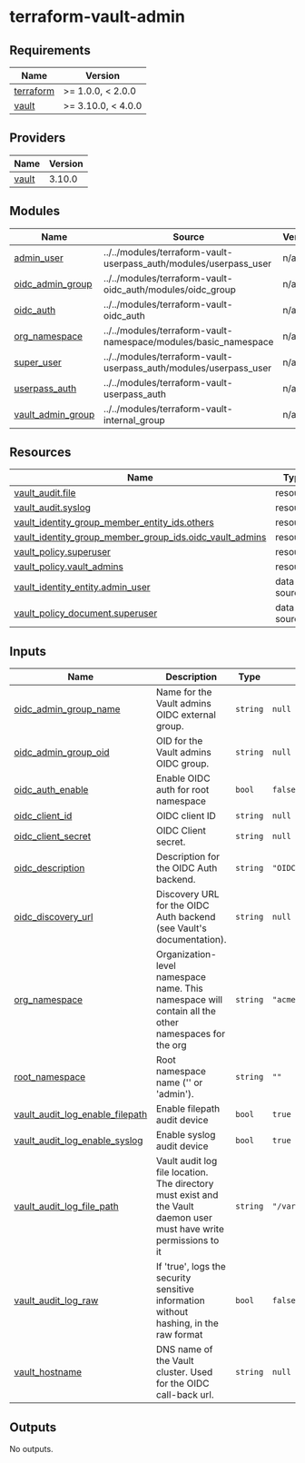 # terraform-vault-admin

<!-- BEGIN_TF_DOCS -->
## Requirements

| Name | Version |
|------|---------|
| <a name="requirement_terraform"></a> [terraform](#requirement\_terraform) | >= 1.0.0, < 2.0.0 |
| <a name="requirement_vault"></a> [vault](#requirement\_vault) | >= 3.10.0, < 4.0.0 |

## Providers

| Name | Version |
|------|---------|
| <a name="provider_vault"></a> [vault](#provider\_vault) | 3.10.0 |

## Modules

| Name | Source | Version |
|------|--------|---------|
| <a name="module_admin_user"></a> [admin\_user](#module\_admin\_user) | ../../modules/terraform-vault-userpass_auth/modules/userpass_user | n/a |
| <a name="module_oidc_admin_group"></a> [oidc\_admin\_group](#module\_oidc\_admin\_group) | ../../modules/terraform-vault-oidc_auth/modules/oidc_group | n/a |
| <a name="module_oidc_auth"></a> [oidc\_auth](#module\_oidc\_auth) | ../../modules/terraform-vault-oidc_auth | n/a |
| <a name="module_org_namespace"></a> [org\_namespace](#module\_org\_namespace) | ../../modules/terraform-vault-namespace/modules/basic_namespace | n/a |
| <a name="module_super_user"></a> [super\_user](#module\_super\_user) | ../../modules/terraform-vault-userpass_auth/modules/userpass_user | n/a |
| <a name="module_userpass_auth"></a> [userpass\_auth](#module\_userpass\_auth) | ../../modules/terraform-vault-userpass_auth | n/a |
| <a name="module_vault_admin_group"></a> [vault\_admin\_group](#module\_vault\_admin\_group) | ../../modules/terraform-vault-internal_group | n/a |

## Resources

| Name | Type |
|------|------|
| [vault_audit.file](https://registry.terraform.io/providers/hashicorp/vault/latest/docs/resources/audit) | resource |
| [vault_audit.syslog](https://registry.terraform.io/providers/hashicorp/vault/latest/docs/resources/audit) | resource |
| [vault_identity_group_member_entity_ids.others](https://registry.terraform.io/providers/hashicorp/vault/latest/docs/resources/identity_group_member_entity_ids) | resource |
| [vault_identity_group_member_group_ids.oidc_vault_admins](https://registry.terraform.io/providers/hashicorp/vault/latest/docs/resources/identity_group_member_group_ids) | resource |
| [vault_policy.superuser](https://registry.terraform.io/providers/hashicorp/vault/latest/docs/resources/policy) | resource |
| [vault_policy.vault_admins](https://registry.terraform.io/providers/hashicorp/vault/latest/docs/resources/policy) | resource |
| [vault_identity_entity.admin_user](https://registry.terraform.io/providers/hashicorp/vault/latest/docs/data-sources/identity_entity) | data source |
| [vault_policy_document.superuser](https://registry.terraform.io/providers/hashicorp/vault/latest/docs/data-sources/policy_document) | data source |

## Inputs

| Name | Description | Type | Default | Required |
|------|-------------|------|---------|:--------:|
| <a name="input_oidc_admin_group_name"></a> [oidc\_admin\_group\_name](#input\_oidc\_admin\_group\_name) | Name for the Vault admins OIDC external group. | `string` | `null` | no |
| <a name="input_oidc_admin_group_oid"></a> [oidc\_admin\_group\_oid](#input\_oidc\_admin\_group\_oid) | OID for the Vault admins OIDC group. | `string` | `null` | no |
| <a name="input_oidc_auth_enable"></a> [oidc\_auth\_enable](#input\_oidc\_auth\_enable) | Enable OIDC auth for root namespace | `bool` | `false` | no |
| <a name="input_oidc_client_id"></a> [oidc\_client\_id](#input\_oidc\_client\_id) | OIDC client ID | `string` | `null` | no |
| <a name="input_oidc_client_secret"></a> [oidc\_client\_secret](#input\_oidc\_client\_secret) | OIDC Client secret. | `string` | `null` | no |
| <a name="input_oidc_description"></a> [oidc\_description](#input\_oidc\_description) | Description for the OIDC Auth backend. | `string` | `"OIDC external directory"` | no |
| <a name="input_oidc_discovery_url"></a> [oidc\_discovery\_url](#input\_oidc\_discovery\_url) | Discovery URL for the OIDC Auth backend (see Vault's documentation). | `string` | `null` | no |
| <a name="input_org_namespace"></a> [org\_namespace](#input\_org\_namespace) | Organization-level namespace name. This namespace will contain all the other namespaces for the org | `string` | `"acme"` | no |
| <a name="input_root_namespace"></a> [root\_namespace](#input\_root\_namespace) | Root namespace name ('' or 'admin'). | `string` | `""` | no |
| <a name="input_vault_audit_log_enable_filepath"></a> [vault\_audit\_log\_enable\_filepath](#input\_vault\_audit\_log\_enable\_filepath) | Enable filepath audit device | `bool` | `true` | no |
| <a name="input_vault_audit_log_enable_syslog"></a> [vault\_audit\_log\_enable\_syslog](#input\_vault\_audit\_log\_enable\_syslog) | Enable syslog audit device | `bool` | `true` | no |
| <a name="input_vault_audit_log_file_path"></a> [vault\_audit\_log\_file\_path](#input\_vault\_audit\_log\_file\_path) | Vault audit log file location. The directory must exist and the Vault daemon user must have write permissions to it | `string` | `"/var/log/vault/audit.log"` | no |
| <a name="input_vault_audit_log_raw"></a> [vault\_audit\_log\_raw](#input\_vault\_audit\_log\_raw) | If 'true', logs the security sensitive information without hashing, in the raw format | `bool` | `false` | no |
| <a name="input_vault_hostname"></a> [vault\_hostname](#input\_vault\_hostname) | DNS name of the Vault cluster. Used for the OIDC call-back url. | `string` | `null` | no |

## Outputs

No outputs.
<!-- END_TF_DOCS -->